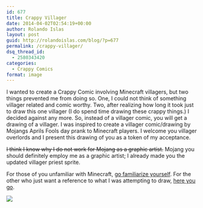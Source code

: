 ```yaml
---
id: 677
title: Crappy Villager
date: 2014-04-02T02:54:19+00:00
author: Rolando Islas
layout: post
guid: http://rolandoislas.com/blog/?p=677
permalink: /crappy-villager/
dsq_thread_id:
  - 2580343420
categories:
  - Crappy Comics
format: image
---
```

I wanted to create a Crappy Comic involving Minecraft villagers, but two things prevented me from doing so. One, I could not think of something villager related and comic worthy. Two, after realizing how long it took just to draw this one villager (I do spend time drawing these crappy things.) I decided against any more. So, instead of a villager comic, you will get a drawing of a villager. I was inspired to create a villager comic/drawing by Mojangs Aprils Fools day prank to Minecraft players. I welcome you villager overlords and I present this drawing of you as a token of my acceptance.<!--more-->

<del>I think I know why I do not work for Mojang as a graphic artist.</del> Mojang you should definitely employ me as a graphic artist; I already made you the updated villager priest sprite.

For those of you unfamiliar with Minecraft, [go familiarize yourself](https://www.youtube.com/watch?v=gp3yHbluEiY&list=PLxZuR7fx2JOkr-K1fScXxnYIBpCIkHEJ-). For the other who just want a reference to what I was attempting to draw, [here you go](http://minecraft.gamepedia.com/File:Priest.png?version=0f1d00bcbcd61560eb9391226cc1c5f3).

![](//data.rolandoislas.com/blog/2014/04/Crappy-Villager-700x784.png)